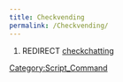 ```yaml
---
title: Checkvending
permalink: /Checkvending/
---
```


1.  REDIRECT [checkchatting](/checkchatting "wikilink")

[Category:Script_Command](/Category:Script_Command "wikilink")